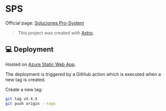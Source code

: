 # SPS

Official page: <a href="https://solucionesprosystem.com/" target="_blank">Soluciones Pro-System</a>

> This project was created with <a href="https://astro.build/" target="_blank">Astro</a>.

## 💻 Deployment

Hosted on <a href="https://azure.microsoft.com/en-us/products/app-service/static" target="_blank">Azure Static Web App</a>.

The deployment is triggered by a GitHub action which is executed when a new tag is created.

Create a new tag:

```bash
git tag vX.X.X
git push origin --tags
```
